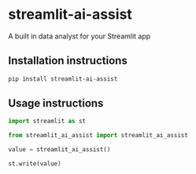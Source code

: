 # streamlit-ai-assist

A built in data analyst for your Streamlit app

## Installation instructions 

```sh
pip install streamlit-ai-assist
```

## Usage instructions

```python
import streamlit as st

from streamlit_ai_assist import streamlit_ai_assist

value = streamlit_ai_assist()

st.write(value)
